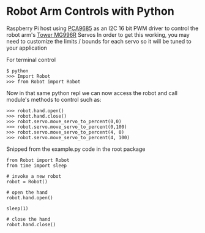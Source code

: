 Robot Arm Controls with Python
==============================
Raspberry Pi host using [PCA9685](https://cdn-shop.adafruit.com/datasheets/PCA9685.pdf) as an I2C 16 bit PWM driver to control the robot arm's [Tower MG996R](http://www.electronicoscaldas.com/datasheet/MG996R_Tower-Pro.pdf) Servos
In order to get this working, you may need to customize the limits / bounds for each servo so it will be tuned to your application

For terminal control
```
$ python 
>>> Import Robot
>>> from Robot import Robot
```

Now in that same python repl we can now access the robot and call module's
methods to control such as:
```
>>> robot.hand.open()
>>> robot.hand.close()
>>> robot.servo.move_servo_to_percent(0,0)
>>> robot.servo.move_servo_to_percent(0,100)
>>> robot.servo.move_servo_to_percent(4, 0)
>>> robot.servo.move_servo_to_percent(4, 100)

```

Snipped from the example.py code in the root package
```
from Robot import Robot
from time import sleep

# invoke a new robot
robot = Robot()

# open the hand
robot.hand.open()

sleep(1)

# close the hand
robot.hand.close()
```